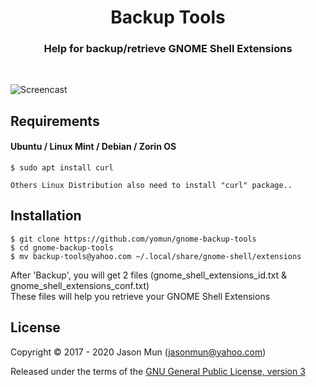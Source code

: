 <h1 align="center">Backup Tools</h1>
<h3 align="center">Help for backup/retrieve GNOME Shell Extensions</h3>
<br>

![Screencast](https://extensions.gnome.org/extension-data/screenshots/screenshot_1312.png)

## Requirements
#### Ubuntu / Linux Mint / Debian / Zorin OS
```
$ sudo apt install curl

Others Linux Distribution also need to install "curl" package..
```
## Installation
```
$ git clone https://github.com/yomun/gnome-backup-tools
$ cd gnome-backup-tools
$ mv backup-tools@yahoo.com ~/.local/share/gnome-shell/extensions
```
After 'Backup', you will get 2 files (gnome_shell_extensions_id.txt & gnome_shell_extensions_conf.txt)<br>
These files will help you retrieve your GNOME Shell Extensions

## License

Copyright &copy; 2017 - 2020 Jason Mun (<jasonmun@yahoo.com>)

Released under the terms of the [GNU General Public License, version 3](https://gnu.org/licenses/gpl.html)
